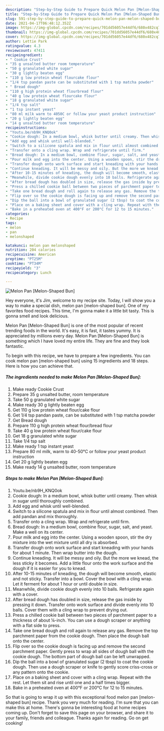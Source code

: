 ```yaml
---
description: "Step-by-Step Guide to Prepare Quick Melon Pan [Melon-Shaped Bun]"
title: "Step-by-Step Guide to Prepare Quick Melon Pan [Melon-Shaped Bun]"
slug: 591-step-by-step-guide-to-prepare-quick-melon-pan-melon-shaped-bun
date: 2021-04-17T06:48:12.352Z
image: https://img-global.cpcdn.com/recipes/701dd56057e44df6/680x482cq70/melon-pan-melon-shaped-bun-recipe-main-photo.jpg
thumbnail: https://img-global.cpcdn.com/recipes/701dd56057e44df6/680x482cq70/melon-pan-melon-shaped-bun-recipe-main-photo.jpg
cover: https://img-global.cpcdn.com/recipes/701dd56057e44df6/680x482cq70/melon-pan-melon-shaped-bun-recipe-main-photo.jpg
author: Lettie Park
ratingvalue: 4.3
reviewcount: 47411
recipeingredient:
- " Cookie Crust"
- "35 g unsalted butter room temperature"
- "50 g granulated white sugar"
- "30 g lightly beaten egg"
- "110 g low protein wheat flourcake flour"
- "1/4 tsp pandan paste can be substituted with 1 tsp matcha powder"
- " Bread dough"
- "110 g high protein wheat flourbread flour"
- "40 g low protein wheat flourcake flour"
- "18 g granulated white sugar"
- "1/4 tsp salt"
- "1 tsp instant yeast"
- "80 ml milk warm to 4050C or follow your yeast product instruction"
- "20 g lightly beaten egg"
- "14 g unsalted butter room temperature"
recipeinstructions:
- "Youtu.be/nb9H_KNQ0ok"
- "Cookie dough: In a medium bowl, whisk butter until creamy. Then whisk in sugar until thoroughly combined."
- "Add egg and whisk until well-blended."
- "Switch to a silicone spatula and mix in flour until almost combined. Then add pandan and mix thoroughly."
- "Transfer onto a cling wrap. Wrap and refrigerate until firm."
- "Bread dough: In a medium bowl, combine flour, sugar, salt, and yeast. Make a well on its center."
- "Pour milk and egg into the center. Using a wooden spoon, stir the dry mixture into the wet mixture until all dry is absorbed."
- "Transfer dough onto work surface and start kneading with your hands for about 1 minute. Then wrap butter into the dough."
- "Continue kneading. It will be messy and oily. But the more we knead, the less sticky it becomes. Add a little flour onto the work surface and the dough if it is easier for you to knead."
- "After 10-15 minutes of kneading, the dough will become smooth, elastic and not sticky. Transfer into a bowl. Cover the bowl with a cling wrap. Let it ferment for about 1 hour or until double in size."
- "Meanwhile, divide cookie dough evenly into 10 balls. Refrigerate again with a cover."
- "After bread dough has doubled in size, release the gas inside by pressing it down. Transfer onto work surface and divide evenly into 10 balls. Cover them with a cling wrap to prevent drying out."
- "Press a chilled cookie ball between two pieces of parchment paper to a thickness of about ¼-inch. You can use a dough scraper or anything with a flat side to press."
- "Take one bread dough and roll again to release any gas. Remove the top parchment paper from the cookie dough. Then place the dough ball onto the center."
- "Flip over so the cookie dough is facing up and remove the second parchment paper. Gently press to wrap all sides of dough ball with the cookie dough. The bottom part of dough ball can be left unwrapped."
- "Dip the ball into a bowl of granulated sugar (2 tbsp) to coat the cookie dough. Then use a dough scraper or knife to gently score criss-cross or any pattern onto the cookie."
- "Place on a baking sheet and cover with a cling wrap. Repeat with the rest. Let them sit and rise until one and a half times bigger."
- "Bake in a preheated oven at 400°F or 200°C for 12 to 15 minutes."
categories:
- Recipe
tags:
- melon
- pan
- melonshaped

katakunci: melon pan melonshaped 
nutrition: 204 calories
recipecuisine: American
preptime: "PT25M"
cooktime: "PT34M"
recipeyield: "3"
recipecategory: Lunch

---
```



![Melon Pan [Melon-Shaped Bun]](https://img-global.cpcdn.com/recipes/701dd56057e44df6/680x482cq70/melon-pan-melon-shaped-bun-recipe-main-photo.jpg)

Hey everyone, it's Jim, welcome to my recipe site. Today, I will show you a way to make a special dish, melon pan [melon-shaped bun]. One of my favorites food recipes. This time, I'm gonna make it a little bit tasty. This is gonna smell and look delicious.

Melon Pan [Melon-Shaped Bun] is one of the most popular of recent trending foods in the world. It's easy, it is fast, it tastes yummy. It is appreciated by millions every day. Melon Pan [Melon-Shaped Bun] is something which I have loved my entire life. They are fine and they look fantastic.




To begin with this recipe, we have to prepare a few ingredients. You can cook melon pan [melon-shaped bun] using 15 ingredients and 18 steps. Here is how you can achieve that.

<!--inarticleads1-->

##### The ingredients needed to make Melon Pan [Melon-Shaped Bun]:

1. Make ready  Cookie Crust
1. Prepare 35 g unsalted butter, room temperature
1. Take 50 g granulated white sugar
1. Make ready 30 g lightly beaten egg
1. Get 110 g low protein wheat flour/cake flour
1. Get 1/4 tsp pandan paste, can be substituted with 1 tsp matcha powder
1. Get  Bread dough
1. Prepare 110 g high protein wheat flour/bread flour
1. Take 40 g low protein wheat flour/cake flour
1. Get 18 g granulated white sugar
1. Take 1/4 tsp salt
1. Make ready 1 tsp instant yeast
1. Prepare 80 ml milk, warm to 40-50°C or follow your yeast product instruction
1. Get 20 g lightly beaten egg
1. Make ready 14 g unsalted butter, room temperature




<!--inarticleads2-->

##### Steps to make Melon Pan [Melon-Shaped Bun]:

1. Youtu.be/nb9H_KNQ0ok
1. Cookie dough: In a medium bowl, whisk butter until creamy. Then whisk in sugar until thoroughly combined.
1. Add egg and whisk until well-blended.
1. Switch to a silicone spatula and mix in flour until almost combined. Then add pandan and mix thoroughly.
1. Transfer onto a cling wrap. Wrap and refrigerate until firm.
1. Bread dough: In a medium bowl, combine flour, sugar, salt, and yeast. Make a well on its center.
1. Pour milk and egg into the center. Using a wooden spoon, stir the dry mixture into the wet mixture until all dry is absorbed.
1. Transfer dough onto work surface and start kneading with your hands for about 1 minute. Then wrap butter into the dough.
1. Continue kneading. It will be messy and oily. But the more we knead, the less sticky it becomes. Add a little flour onto the work surface and the dough if it is easier for you to knead.
1. After 10-15 minutes of kneading, the dough will become smooth, elastic and not sticky. Transfer into a bowl. Cover the bowl with a cling wrap. Let it ferment for about 1 hour or until double in size.
1. Meanwhile, divide cookie dough evenly into 10 balls. Refrigerate again with a cover.
1. After bread dough has doubled in size, release the gas inside by pressing it down. Transfer onto work surface and divide evenly into 10 balls. Cover them with a cling wrap to prevent drying out.
1. Press a chilled cookie ball between two pieces of parchment paper to a thickness of about ¼-inch. You can use a dough scraper or anything with a flat side to press.
1. Take one bread dough and roll again to release any gas. Remove the top parchment paper from the cookie dough. Then place the dough ball onto the center.
1. Flip over so the cookie dough is facing up and remove the second parchment paper. Gently press to wrap all sides of dough ball with the cookie dough. The bottom part of dough ball can be left unwrapped.
1. Dip the ball into a bowl of granulated sugar (2 tbsp) to coat the cookie dough. Then use a dough scraper or knife to gently score criss-cross or any pattern onto the cookie.
1. Place on a baking sheet and cover with a cling wrap. Repeat with the rest. Let them sit and rise until one and a half times bigger.
1. Bake in a preheated oven at 400°F or 200°C for 12 to 15 minutes.




So that is going to wrap it up with this exceptional food melon pan [melon-shaped bun] recipe. Thank you very much for reading. I'm sure that you can make this at home. There's gonna be interesting food at home recipes coming up. Don't forget to save this page on your browser, and share it to your family, friends and colleague. Thanks again for reading. Go on get cooking!
